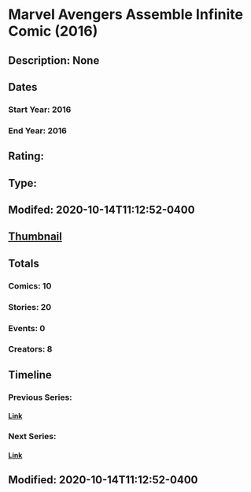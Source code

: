 # Marvel Avengers Assemble Infinite Comic (2016)
## Description: None
## Dates
### Start Year: 2016
### End Year: 2016
## Rating: 
## Type: 
## Modifed: 2020-10-14T11:12:52-0400
## [Thumbnail](http://i.annihil.us/u/prod/marvel/i/mg/c/10/56b0cf12e6ce4.jpg)
## Totals
### Comics: 10
### Stories: 20
### Events: 0
### Creators: 8
## Timeline
### Previous Series: 
#### [Link]()
### Next Series: 
#### [Link]()
## Modified: 2020-10-14T11:12:52-0400